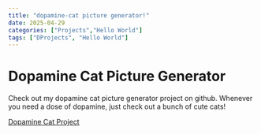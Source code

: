 ```yaml
---
title: "dopamine-cat picture generator!"
date: 2025-04-29
categories: ["Projects","Hello World"]
tags: ["DProjects", "Hello World"]
---
```


# Dopamine Cat Picture Generator

Check out my dopamine cat picture generator project on github. Whenever you need a dose of dopamine, just check out a bunch of cute cats!

[Dopamine Cat Project](https://github.com/flowerpower220/dopamine-cat)




